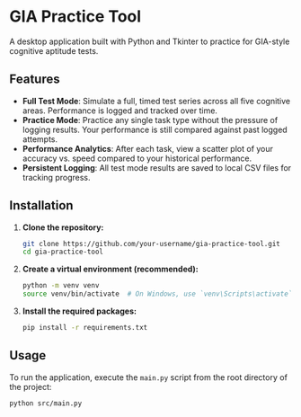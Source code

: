 # GIA Practice Tool

A desktop application built with Python and Tkinter to practice for GIA-style cognitive aptitude tests.

## Features

-   **Full Test Mode**: Simulate a full, timed test series across all five cognitive areas. Performance is logged and tracked over time.
-   **Practice Mode**: Practice any single task type without the pressure of logging results. Your performance is still compared against past logged attempts.
-   **Performance Analytics**: After each task, view a scatter plot of your accuracy vs. speed compared to your historical performance.
-   **Persistent Logging**: All test mode results are saved to local CSV files for tracking progress.

## Installation

1.  **Clone the repository:**
    ```bash
    git clone https://github.com/your-username/gia-practice-tool.git
    cd gia-practice-tool
    ```

2.  **Create a virtual environment (recommended):**
    ```bash
    python -m venv venv
    source venv/bin/activate  # On Windows, use `venv\Scripts\activate`
    ```

3.  **Install the required packages:**
    ```bash
    pip install -r requirements.txt
    ```

## Usage

To run the application, execute the `main.py` script from the root directory of the project:

```bash
python src/main.py
```
